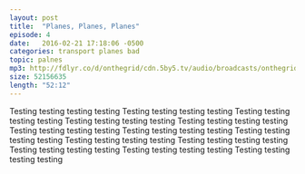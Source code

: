 ```yaml
---
layout: post
title:  "Planes, Planes, Planes"
episode: 4
date:   2016-02-21 17:18:06 -0500
categories: transport planes bad
topic: palnes
mp3: http://fdlyr.co/d/onthegrid/cdn.5by5.tv/audio/broadcasts/onthegrid/2016/onthegrid-154.mp3
size: 52156635
length: "52:12"
---
```


Testing testing testing testing
Testing testing testing testing
Testing testing testing testing
Testing testing testing testing
Testing testing testing testing
Testing testing testing testing
Testing testing testing testing
Testing testing testing testing
Testing testing testing testing
Testing testing testing testing
Testing testing testing testing
Testing testing testing testing
Testing testing testing testing
